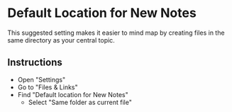 # Default Location for New Notes
This suggested setting makes it easier to mind map by creating files in the same directory as your central topic.

## Instructions
- Open "Settings"
- Go to "Files & Links"
- Find "Default location for New Notes"
	- Select "Same folder as current file"
